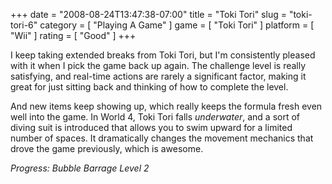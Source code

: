 +++
date = "2008-08-24T13:47:38-07:00"
title = "Toki Tori"
slug = "toki-tori-6"
category = [ "Playing A Game" ]
game = [ "Toki Tori" ]
platform = [ "Wii" ]
rating = [ "Good" ]
+++

I keep taking extended breaks from Toki Tori, but I'm consistently pleased with it when I pick the game back up again.  The challenge level is really satisfying, and real-time actions are rarely a significant factor, making it great for just sitting back and thinking of how to complete the level.

And new items keep showing up, which really keeps the formula fresh even well into the game.  In World 4, Toki Tori falls <i>underwater</i>, and a sort of diving suit is introduced that allows you to swim upward for a limited number of spaces.  It dramatically changes the movement mechanics that drove the game previously, which is awesome.

<i>Progress: Bubble Barrage Level 2</i>